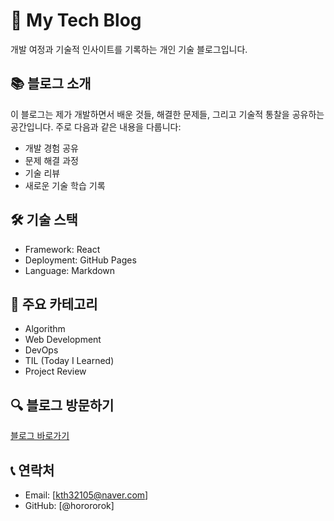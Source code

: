 # 🌱 My Tech Blog

개발 여정과 기술적 인사이트를 기록하는 개인 기술 블로그입니다.

## 📚 블로그 소개

이 블로그는 제가 개발하면서 배운 것들, 해결한 문제들, 그리고 기술적 통찰을 공유하는 공간입니다.
주로 다음과 같은 내용을 다룹니다:

- 개발 경험 공유
- 문제 해결 과정
- 기술 리뷰
- 새로운 기술 학습 기록

## 🛠 기술 스택

- Framework: React
- Deployment: GitHub Pages
- Language: Markdown

## 📌 주요 카테고리

- Algorithm
- Web Development
- DevOps
- TIL (Today I Learned)
- Project Review

## 🔍 블로그 방문하기

[블로그 바로가기](https://[horororok].github.io)

## 📞 연락처

- Email: [kth32105@naver.com]
- GitHub: [@horororok]
